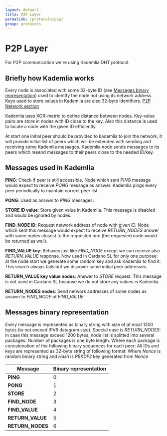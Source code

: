 ```yaml
---
layout: default
title: P2P Layer
permalink: /protocols/p2p/
group: protocols
---
```


# P2P Layer

For P2P communication we're using Kademlia DHT protocol.

## Briefly how Kademlia works

Every node is associated with some 32-byte ID (see [Messages binary representation](#messages-binary-representation)) used to identify the node not using its network address. Keys used to store values in Kademlia are also 32-byte identifiers.
[P2P Network section](/for-contributors/implementation#p2p-network)

Kademlia uses XOR-metric to define distance between nodes. Key-value pairs are store in nodes with ID close to the key. Also this distance is used to locate
a node with the given ID efficiently.

At start one initial peer should be provided to kademlia to join the network, it will provide initial list of peers which will be extended with sending and receiving some Kademlia messages. Kademlia node sends messages to its peers which resend messages to their peers close to the needed ID/key.

## Messages used in Kademlia

**PING**: Check if peer is still accessible. Node which sent *PING* message would expect to receive *PONG* message as answer. Kademlia pings every peer periodically to maintain correct peer list.

**PONG**: Used as answer to *PING* messages.

**STORE ID value**: Store given value in Kademlia. This message is disabled and would be ignored by nodes.

**FIND\_NODE ID**: Request network address of node with given ID. Node which sent this message would expect to receive *RETURN\_NODES* answer with some nodes closest to the requested one (the requested node would be returned as well).

**FIND\_VALUE key**: Behaves just like *FIND\_NODE* except we can receive also *RETURN\_VALUE* response. Now used in Cardano SL for only one purpose: at the node start we generate some random key and ask Kademlia to find it. This search always fails but we discover some initial peer addresses.

**RETURN\_VALUE key value nodes**: Answer to *STORE* request. This message is not used in Cardano SL because we do not store any values in Kademlia.

**RETURN\_NODES nodes**: Send network addresses of some nodes as answer to *FIND\_NODE* of *FIND\_VALUE*

## Messages binary representation

Every message is represented as binary string with size of at most 1200 bytes (to not exceed IPV6 datagram size).
Special case is *RETURN\_NODES*: in case this message exceed 1200 bytes, node list is splitted into several packages. Number of packages is one byte length.
Where each package is concatenation of the following binary sequences for each peer:
    <Peer ID><Peer host><Peer port>
All IDs and keys are represented as 32-byte string of following format:
    <Hash><Nonce>
Where *Nonce* is random binary string and *Hash* is *PBKDF2* key generated from *Nonce*

| Message           | Binary representation                                   |
|-------------------|---------------------------------------------------------|
| **PING**          | 0<Our ID>                                               |
| **PONG**          | 1<Our ID>                                               |
| **STORE**         | 2<Our ID><Key><Value>                                   |
| **FIND_NODE**     | 3<Our ID><Destination ID>                               |
| **FIND\_VALUE**   | 4<Our ID><Key>                                          |
| **RETURN\_VALUE** | 5<Our ID><Destination ID><Value>                        |
| **RETURN\_NODES** | 6<Our ID><Number of packages><Destination ID><Packages> |
